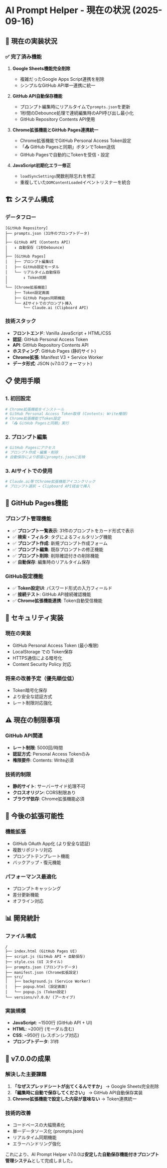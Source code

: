 # AI Prompt Helper - 現在の状況 (2025-09-16)

## 🎯 現在の実装状況

### ✅ 完了済み機能
1. **Google Sheets機能完全削除**
   - 複雑だったGoogle Apps Script連携を削除
   - シンプルなGitHub API単一連携に統一

2. **GitHub API自動保存機能**
   - プロンプト編集時にリアルタイムで`prompts.json`を更新
   - 1秒間のDebounce処理で連続編集時のAPI呼び出し最小化
   - GitHub Repository Contents API使用

3. **Chrome拡張機能とGitHub Pages連携統一**
   - Chrome拡張機能でGitHub Personal Access Token設定
   - 「📤 GitHub Pagesと同期」ボタンでToken送信
   - GitHub Pagesで自動的にTokenを受信・設定

4. **JavaScript初期化エラー修正**
   - `loadSyncSettings`関数削除忘れを修正
   - 重複していた`DOMContentLoaded`イベントリスナーを統合

## 🏗️ システム構成

### データフロー
```
[GitHub Repository]
├── prompts.json (31件のプロンプトデータ)
│
├── GitHub API (Contents API)
│   ↕ 自動保存 (1秒Debounce)
│
├── [GitHub Pages]
│   ├── プロンプト編集UI
│   ├── GitHub設定モーダル
│   └── リアルタイム自動保存
│       ↕ Token同期
│
└── [Chrome拡張機能]
    ├── Token設定画面
    ├── GitHub Pages同期機能
    └── AIサイトでのプロンプト挿入
        └── Claude.ai (Clipboard API)
```

### 技術スタック
- **フロントエンド**: Vanilla JavaScript + HTML/CSS
- **認証**: GitHub Personal Access Token
- **API**: GitHub Repository Contents API
- **ホスティング**: GitHub Pages (静的サイト)
- **Chrome拡張**: Manifest V3 + Service Worker
- **データ形式**: JSON (v7.0.0フォーマット)

## 📋 使用手順

### 1. 初回設定
```bash
# Chrome拡張機能をインストール
# GitHub Personal Access Token取得 (Contents: Write権限)
# Chrome拡張機能でToken設定
# 「📤 GitHub Pagesと同期」実行
```

### 2. プロンプト編集
```bash
# GitHub Pagesにアクセス
# プロンプト作成・編集・削除
# 自動保存により即座にprompts.jsonに反映
```

### 3. AIサイトでの使用
```bash
# Claude.ai等でChrome拡張機能アイコンクリック
# プロンプト選択 → Clipboard API経由で挿入
```

## 🔧 GitHub Pages機能

### プロンプト管理機能
- ✅ **プロンプト一覧表示**: 31件のプロンプトをカード形式で表示
- ✅ **検索・フィルタ**: タグによるフィルタリング機能
- ✅ **プロンプト作成**: 新規プロンプト作成フォーム
- ✅ **プロンプト編集**: 既存プロンプトの修正機能
- ✅ **プロンプト削除**: 削除確認付きの削除機能
- ✅ **自動保存**: 編集時のリアルタイム保存

### GitHub設定機能
- ✅ **Token設定UI**: パスワード形式の入力フィールド
- ✅ **接続テスト**: GitHub API接続確認機能
- ✅ **Chrome拡張機能連携**: Token自動受信機能

## 🔐 セキュリティ実装

### 現在の実装
- GitHub Personal Access Token (最小権限)
- LocalStorage での Token保存
- HTTPS通信による暗号化
- Content Security Policy 対応

### 将来の改善予定（優先順位低）
- Token暗号化保存
- より安全な認証方式
- レート制限対応強化

## ⚠️ 現在の制限事項

### GitHub API関連
- **レート制限**: 5000回/時間
- **認証方式**: Personal Access Tokenのみ
- **権限要件**: Contents: Write必須

### 技術的制限
- **静的サイト**: サーバーサイド処理不可
- **クロスオリジン**: CORS制限あり
- **ブラウザ依存**: Chrome拡張機能必須

## 🚀 今後の拡張可能性

### 機能拡張
- GitHub OAuth App化 (より安全な認証)
- 複数リポジトリ対応
- プロンプトテンプレート機能
- バックアップ・復元機能

### パフォーマンス最適化
- プロンプトキャッシング
- 差分更新機能
- オフライン対応

## 📊 開発統計

### ファイル構成
```
/
├── index.html (GitHub Pages UI)
├── script.js (GitHub API + 自動保存)
├── style.css (UI スタイル)
├── prompts.json (プロンプトデータ)
├── manifest.json (Chrome拡張設定)
├── src/
│   ├── background.js (Service Worker)
│   ├── popup.html (設定画面)
│   └── popup.js (Token設定)
└── versions/v7.0.0/ (アーカイブ)
```

### 実装規模
- **JavaScript**: ~1500行 (GitHub API + UI)
- **HTML**: ~200行 (モーダル含む)
- **CSS**: ~950行 (レスポンシブ対応)
- **プロンプトデータ**: 31件

## 🎉 v7.0.0の成果

### 解決した主要課題
1. **「なぜスプレッドシートが出てくるんですか」** → Google Sheets完全削除
2. **「編集時に自動で保存してください」** → GitHub API自動保存実装
3. **Chrome拡張機能で設定した内容が意味ない** → Token連携統一

### 技術的改善
- コードベースの大幅簡素化
- 単一データソース化 (prompts.json)
- リアルタイム同期機能
- エラーハンドリング強化

これにより、AI Prompt Helper v7.0.0は**安定した自動保存機能付きプロンプト管理システム**として完成しました。